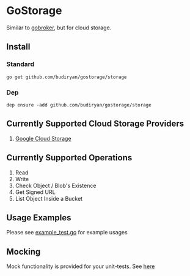 # GoStorage
Similar to <a href="https://github.com/febytanzil/gobroker">gobroker</a>, but for cloud storage.

## Install
### Standard
`go get github.com/budiryan/gostorage/storage`

### Dep
`dep ensure -add github.com/budiryan/gostorage/storage`

## Currently Supported Cloud Storage Providers
1. <a href="https://cloud.google.com/storage/">Google Cloud Storage</a>

## Currently Supported Operations
1. Read
2. Write
3. Check Object / Blob's Existence
4. Get Signed URL
5. List Object Inside a Bucket

## Usage Examples
Please see <a href="./example_test.go">example_test.go</a> for example usages

## Mocking
Mock functionality is provided for your unit-tests. See <a href="./storage/mock_storage/mock_storage.go">here</a>
